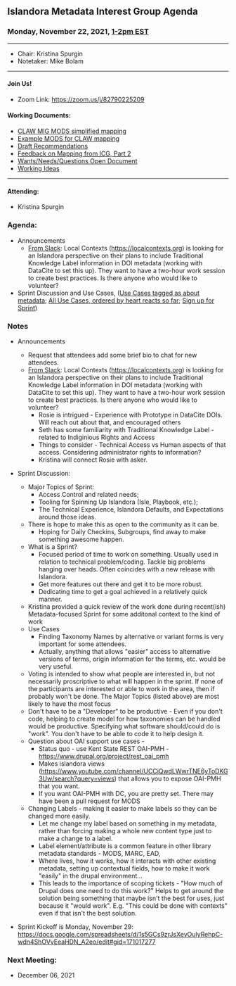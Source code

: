 ## Islandora Metadata Interest Group Agenda
### Monday, November 22, 2021, [1-2pm EST](http://www.thetimezoneconverter.com/?t=1%20pm&tz=Toronto&)

---
* Chair: Kristina Spurgin
* Notetaker: Mike Bolam
---

#### Join Us!
* Zoom Link: https://zoom.us/j/82790225209

#### Working Documents:
* [CLAW MIG MODS simplified mapping](https://docs.google.com/spreadsheets/d/18u2qFJ014IIxlVpM3JXfDEFccwBZcoFsjbBGpvL0jJI/edit#gid=0)
* [Example MODS for CLAW mapping](https://docs.google.com/spreadsheets/d/1C2Xie7HUDSgRT5v4ldoJvlNdoXz2GHAPvL3PE3TOKW8/edit#gid=1829081124)
* [Draft Recommendations](https://docs.google.com/document/d/15qSO9YcALtYSqd6CUuGx0t8FwUJ5pPwVPz0PA5rU898/edit#heading=h.f9r6knw0rjvu)
* [Feedback on Mapping from ICG, Part 2](https://docs.google.com/document/d/11OpqMMCXM1TFXgsr4yyTQ_cH9DabnD31p7JnuTRQl28/edit?invite=CMWvruEI&ts=5e66437f)
* [Wants/Needs/Questions Open Document](https://docs.google.com/document/d/12Kpb6826TNPzzMuyPS0sESa9TLnmljQmeioWbaPeEdA/edit)
* [Working Ideas](https://github.com/islandora-interest-groups/Islandora-Metadata-Interest-Group/blob/main/working_docs/ideas_and_topics.md)

---

#### Attending:
* Kristina Spurgin





### Agenda: 
* Announcements
	* [From Slack](https://islandora.slack.com/archives/CM9CVQWJ0/p1637006554026600): Local Contexts (https://localcontexts.org) is looking for an Islandora perspective on their plans to include Traditional Knowledge Label information in DOI metadata (working with DataCite to set this up). They want to have a two-hour work session to create best practices. Is there anyone who would like to volunteer? 
* Sprint Discussion and Use Cases, ([Use Cases tagged as about metadata](https://github.com/Islandora/documentation/issues?q=is%3Aopen+is%3Aissue+label%3A%22Type%3A+use+case%22+label%3A%22Subject%3A+Metadata%22+); [All Use Cases, ordered by heart reacts so far](https://github.com/Islandora/documentation/issues?q=is%3Aopen+is%3Aissue+label%3A%22Type%3A+use+case%22+sort%3Areactions-heart-desc); [Sign up for Sprint](https://docs.google.com/spreadsheets/d/1s5GCs9zrJsXevOulyRehpC-wdn4ShOVvEeaHDN_A2eo/edit#gid=171017277))




### Notes
* Announcements
	* Request that attendees add some brief bio to chat for new attendees.	
	* [From Slack](https://islandora.slack.com/archives/CM9CVQWJ0/p1637006554026600): Local Contexts (https://localcontexts.org) is looking for an Islandora perspective on their plans to include Traditional Knowledge Label information in DOI metadata (working with DataCite to set this up). They want to have a two-hour work session to create best practices. Is there anyone who would like to volunteer? 
		* Rosie is intrigued - Experience with Prototype in DataCite DOIs. Will reach out about that, and encouraged others
		* Seth has some familiarity with Traditional Knowledge Label - related to Indiginious Rights and Access
		* Things to consider - Technical Access vs Human aspects of that access. Considering administrator rights to information?
		* Kristina will connect Rosie with asker.

* Sprint Discussion:
	* Major Topics of Sprint: 
		* Access Control and related needs; 
		* Tooling for Spinning Up Islandora (Isle, Playbook, etc.);
		* The Technical Experience, Islandora Defaults, and Expectations around those ideas. 
	* There is hope to make this as open to the community as it can be. 
		* Hoping for Daily Checkins, Subgroups, find away to make something awesome happen.
	* What is a Sprint?
		* Focused period of time to work on something. Usually used in relation to technical problem/coding. Tackle big problems hanging over heads. Often coincides with a new release with Islandora.
		* Get more features out there and get it to be more robust.
		* Dedicating time to get a goal achieved in a relatively quick manner.
	* Kristina provided a quick review of the work done during recent(ish) Metadata-focused Sprint for some additonal context to the kind of work
	* Use Cases
		* Finding Taxonomy Names by alternative or variant forms is very important for some attendees.
		* Actually, anything that allows "easier" access to alternative versions of terms, origin information for the terms, etc. would be very useful.
	* Voting is intended to show what people are interested in, but not necessarily proscriptive to what will happen in the sprint. If none of the participants are interested or able to work in the area, then if probably won't be done. The Major Topics (listed above) are most likely to have the most focus
	* Don't have to be a "Developer" to be productive - Even if you don't code, helping to create model for how taxonomies can be handled would be productive. Specifying what software should/could do is "work". You don't have to be able to code it to help design it.
	* Question about OAI support use cases - 
		* Status quo - use Kent State REST OAI-PMH - https://www.drupal.org/project/rest_oai_pmh
		* Makes islandora views (https://www.youtube.com/channel/UCCiQwdLWwrTNE6yToDKG3Uw/search?query=views) that allows you to expose OAI-PMH that you want. 
		* If you want OAI-PMH with DC, you are pretty set. There may have been a pull request for MODS
	* Changing Labels - making it easier to make labels so they can be changed more easily.
		* Let me change my label based on something in my metadata, rather than forcing making a whole new content type just to make a change to a label.
		*  Label element/attribute is a common feature in other library metadata standards - MODS, MARC, EAD,
		*  Where lives, how it works, how it interacts with other existing metadata, setting up contextual fields, how to make it work "easily" in the drupal environment... 
		* This leads to the importance of scoping tickets - "How much of Drupal does one need to do this work?" Helps to get around the solution being something that maybe isn't the best for uses, just because it "would work". E.g. "This could be done with contexts" even if that isn't the best solution.

* Sprint Kickoff is Monday, November 29: https://docs.google.com/spreadsheets/d/1s5GCs9zrJsXevOulyRehpC-wdn4ShOVvEeaHDN_A2eo/edit#gid=171017277
    
### Next Meeting:
* December 06, 2021
